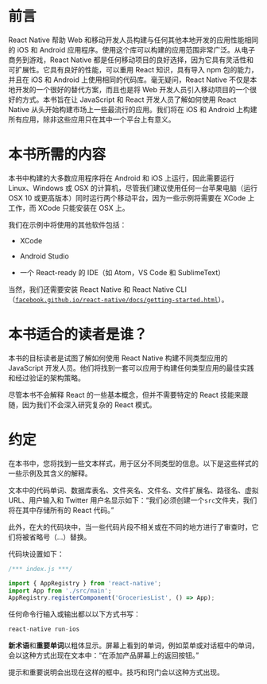 # 前言

React Native 帮助 Web 和移动开发人员构建与任何其他本地开发的应用性能相同的 iOS 和 Android 应用程序。使用这个库可以构建的应用范围非常广泛。从电子商务到游戏，React Native 都是任何移动项目的良好选择，因为它具有灵活性和可扩展性。它具有良好的性能，可以重用 React 知识，具有导入 npm 包的能力，并且在 iOS 和 Android 上使用相同的代码库。毫无疑问，React Native 不仅是本地开发的一个很好的替代方案，而且也是将 Web 开发人员引入移动项目的一个很好的方式。本书旨在让 JavaScript 和 React 开发人员了解如何使用 React Native 从头开始构建市场上一些最流行的应用。我们将在 iOS 和 Android 上构建所有应用，除非这些应用只在其中一个平台上有意义。

# 本书所需的内容

本书中构建的大多数应用程序将在 Android 和 iOS 上运行，因此需要运行 Linux、Windows 或 OSX 的计算机，尽管我们建议使用任何一台苹果电脑（运行 OSX 10 或更高版本）同时运行两个移动平台，因为一些示例将需要在 XCode 上工作，而 XCode 只能安装在 OSX 上。

我们在示例中将使用的其他软件包括：

+   XCode

+   Android Studio

+   一个 React-ready 的 IDE（如 Atom，VS Code 和 SublimeText）

当然，我们还需要安装 React Native 和 React Native CLI（[`facebook.github.io/react-native/docs/getting-started.html`](https://facebook.github.io/react-native/docs/getting-started.html)）。

# 本书适合的读者是谁？

本书的目标读者是试图了解如何使用 React Native 构建不同类型应用的 JavaScript 开发人员。他们将找到一套可以应用于构建任何类型应用的最佳实践和经过验证的架构策略。

尽管本书不会解释 React 的一些基本概念，但并不需要特定的 React 技能来跟随，因为我们不会深入研究复杂的 React 模式。

# 约定

在本书中，您将找到一些文本样式，用于区分不同类型的信息。以下是这些样式的一些示例及其含义的解释。

文本中的代码单词、数据库表名、文件夹名、文件名、文件扩展名、路径名、虚拟 URL、用户输入和 Twitter 用户名显示如下：“我们必须创建一个`src`文件夹，我们将在其中存储所有的 React 代码。”

此外，在大的代码块中，当一些代码片段不相关或在不同的地方进行了审查时，它们将被省略号（...）替换。

代码块设置如下：

```jsx
/*** index.js ***/

import { AppRegistry } from 'react-native';
import App from './src/main';
AppRegistry.registerComponent('GroceriesList', () => App);
```

任何命令行输入或输出都以以下方式书写：

```jsx
react-native run-ios
```

**新术语**和**重要单词**以粗体显示。屏幕上看到的单词，例如菜单或对话框中的单词，会以这种方式出现在文本中：“在添加产品屏幕上的返回按钮。”

提示和重要说明会出现在这样的框中。技巧和窍门会以这种方式出现。
